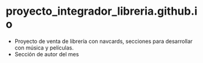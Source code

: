 # proyecto_integrador_libreria.github.io
* Proyecto de venta de librería con navcards, secciones para desarrollar con música y películas. 
* Sección de autor del mes
